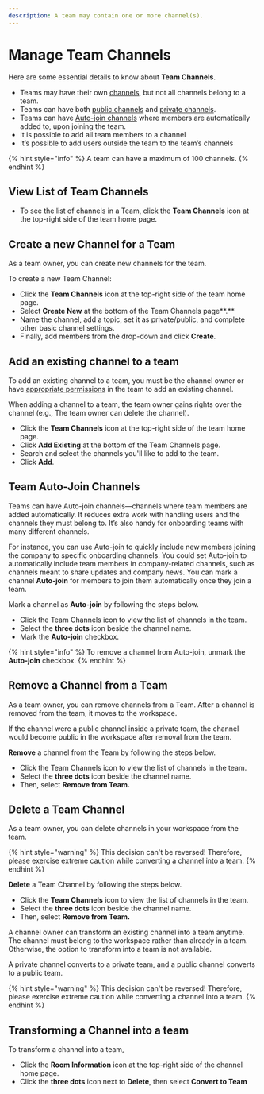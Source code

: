 ```yaml
---
description: A team may contain one or more channel(s).
---
```


# Manage Team Channels

Here are some essential details to know about **Team Channels**.

* Teams may have their own [channels](../channels/), but not all channels belong to a team.
* Teams can have both [public channels](../channels/#public-channels) and [private channels](../channels/#private-channels).
* Teams can have [Auto-join channels](manage-team-channels.md#team-auto-join-channels) where members are automatically added to, upon joining the team.
* It is possible to add all team members to a channel
* It’s possible to add users outside the team to the team’s channels

{% hint style="info" %}
A team can have a maximum of 100 channels.
{% endhint %}

## **View List of Team Channels**

* To see the list of channels in a Team, click the **Team Channels** icon at the top-right side of the team home page.

## Create a new Channel for a Team

As a team owner, you can create new channels for the team.

To create a new Team Channel:

* Click the **Team Channels** icon at the top-right side of the team home page.
* Select **Create New** at the bottom of the Team Channels page\*\*.\*\*
* Name the channel, add a topic, set it as private/public, and complete other basic channel settings.
* Finally, add members from the drop-down and click **Create**.

## Add an existing channel to a team

To add an existing channel to a team, you must be the channel owner or have [appropriate permissions](../../../omnichannel/workspace-administration/permissions/) in the team to add an existing channel.

When adding a channel to a team, the team owner gains rights over the channel (e.g., The team owner can delete the channel).

* Click the **Team Channels** icon at the top-right side of the team home page.
* Click **Add Existing** at the bottom of the Team Channels page.
* Search and select the channels you'll like to add to the team.
* Click **Add**.

## Team Auto-Join Channels

Teams can have Auto-join channels—channels where team members are added automatically. It reduces extra work with handling users and the channels they must belong to. It’s also handy for onboarding teams with many different channels.

For instance, you can use Auto-join to quickly include new members joining the company to specific onboarding channels. You could set Auto-join to automatically include team members in company-related channels, such as channels meant to share updates and company news. You can mark a channel **Auto-join** for members to join them automatically once they join a team.

Mark a channel as **Auto-join** by following the steps below.

* Click the Team Channels icon to view the list of channels in the team.
* Select the **three dots** icon beside the channel name.
* Mark the **Auto-join** checkbox.

{% hint style="info" %}
To remove a channel from Auto-join, unmark the **Auto-join** checkbox.
{% endhint %}

## Remove a Channel from a Team

As a team owner, you can remove channels from a Team. After a channel is removed from the team, it moves to the workspace.

If the channel were a public channel inside a private team, the channel would become public in the workspace after removal from the team.

**Remove** a channel from the Team by following the steps below.

* Click the Team Channels icon to view the list of channels in the team.
* Select the **three dots** icon beside the channel name.
* Then, select **Remove from Team.**

## Delete a Team Channel

As a team owner, you can delete channels in your workspace from the team.

{% hint style="warning" %}
This decision can't be reversed! Therefore, please exercise extreme caution while converting a channel into a team.
{% endhint %}

**Delete** a Team Channel by following the steps below.

* Click the **Team Channels** icon to view the list of channels in the team.
* Select the **three dots** icon beside the channel name.
* Then, select **Remove from Team.**

A channel owner can transform an existing channel into a team anytime. The channel must belong to the workspace rather than already in a team. Otherwise, the option to transform into a team is not available.

A private channel converts to a private team, and a public channel converts to a public team.

{% hint style="warning" %}
This decision can't be reversed! Therefore, please exercise extreme caution while converting a channel into a team.
{% endhint %}

## Transforming a Channel into a team

To transform a channel into a team,

* Click the **Room Information** icon at the top-right side of the channel home page.
* Click the **three dots** icon next to **Delete**, then select **Convert to Team**
